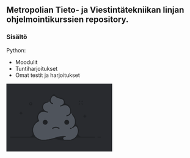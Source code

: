 ## Metropolian Tieto- ja Viestintätekniikan linjan ohjelmointikurssien repository.

### Sisältö
Python: 
- Moodulit
- Tuntiharjoitukset
- Omat testit ja harjoitukset

![alt text](image.png)